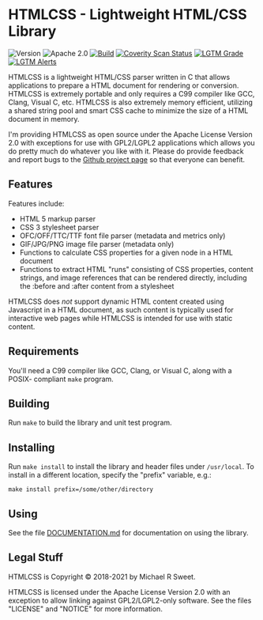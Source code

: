 HTMLCSS - Lightweight HTML/CSS Library
======================================

![Version](https://img.shields.io/github/v/release/michaelrsweet/htmlcss?include_prereleases)
![Apache 2.0](https://img.shields.io/github/license/michaelrsweet/htmlcss)
[![Build](https://github.com/michaelrsweet/htmlcss/workflows/Build/badge.svg)](https://github.com/michaelrsweet/htmlcss/actions/workflows/build.yml)
[![Coverity Scan Status](https://img.shields.io/coverity/scan/22390.svg)](https://scan.coverity.com/projects/michaelrsweet-htmlcss)
[![LGTM Grade](https://img.shields.io/lgtm/grade/cpp/github/michaelrsweet/htmlcss)](https://lgtm.com/projects/g/michaelrsweet/htmlcss/context:cpp)
[![LGTM Alerts](https://img.shields.io/lgtm/alerts/github/michaelrsweet/htmlcss)](https://lgtm.com/projects/g/michaelrsweet/htmlcss/)

HTMLCSS is a lightweight HTML/CSS parser written in C that allows applications
to prepare a HTML document for rendering or conversion.  HTMLCSS is extremely
portable and only requires a C99 compiler like GCC, Clang, Visual C, etc.
HTMLCSS is also extremely memory efficient, utilizing a shared string pool and
smart CSS cache to minimize the size of a HTML document in memory.

I'm providing HTMLCSS as open source under the Apache License Version 2.0 with
exceptions for use with GPL2/LGPL2 applications which allows you do pretty much
do whatever you like with it.  Please do provide feedback and report bugs to the
[Github project page](https://github.com/michaelrsweet/htmlcss) so that everyone
can benefit.


Features
--------

Features include:

- HTML 5 markup parser
- CSS 3 stylesheet parser
- OFC/OFF/TTC/TTF font file parser (metadata and metrics only)
- GIF/JPG/PNG image file parser (metadata only)
- Functions to calculate CSS properties for a given node in a HTML document
- Functions to extract HTML "runs" consisting of CSS properties, content
  strings, and image references that can be rendered directly, including the
  :before and :after content from a stylesheet

HTMLCSS does *not* support dynamic HTML content created using Javascript in a
HTML document, as such content is typically used for interactive web pages while
HTMLCSS is intended for use with static content.


Requirements
------------

You'll need a C99 compiler like GCC, Clang, or Visual C, along with a POSIX-
compliant `make` program.


Building
--------

Run `make` to build the library and unit test program.


Installing
----------

Run `make install` to install the library and header files under `/usr/local`.
To install in a different location, specify the "prefix" variable, e.g.:

    make install prefix=/some/other/directory


Using
-----

See the file [DOCUMENTATION.md]() for documentation on using the library.


Legal Stuff
-----------

HTMLCSS is Copyright © 2018-2021 by Michael R Sweet.

HTMLCSS is licensed under the Apache License Version 2.0 with an exception to
allow linking against GPL2/LGPL2-only software.  See the files "LICENSE" and
"NOTICE" for more information.
